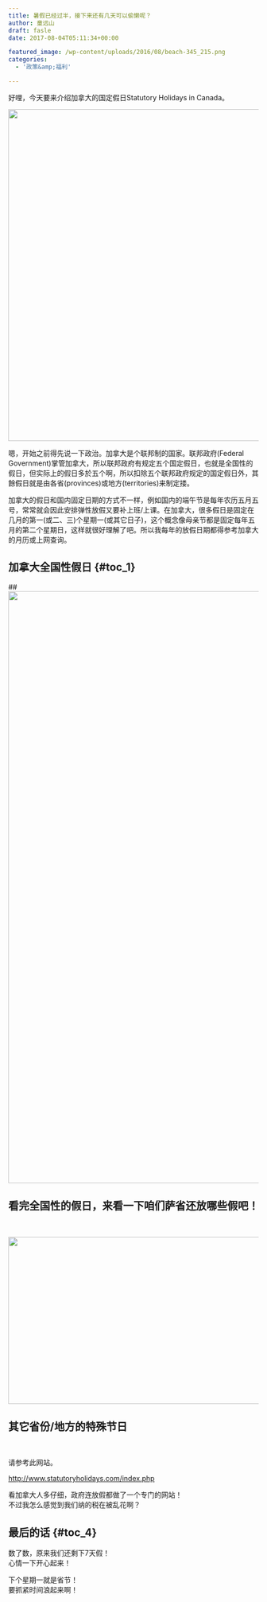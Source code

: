 ```yaml
---
title: 暑假已经过半，接下来还有几天可以偷懒呢？
author: 童远山
draft: fasle
date: 2017-08-04T05:11:34+00:00

featured_image: /wp-content/uploads/2016/08/beach-345_215.png
categories:
  - '政策&amp;福利'

---
```

好哩，今天要来介绍加拿大的国定假日Statutory Holidays in Canada。

<img decoding="async" loading="lazy" class="alignnone size-full" src="http://img.52sask.com/post/201708/2017080303.jpg" width="1000" height="667" /> 

嗯，开始之前得先说一下政治。加拿大是个联邦制的国家。联邦政府(Federal Government)掌管加拿大，所以联邦政府有规定五个国定假日，也就是全国性的假日，但实际上的假日多於五个啊，所以扣除五个联邦政府规定的国定假日外，其餘假日就是由各省(provinces)或地方(territories)来制定搂。

加拿大的假日和国内固定日期的方式不一样，例如国内的端午节是每年农历五月五号，常常就会因此安排弹性放假又要补上班/上课。在加拿大，很多假日是固定在几月的第一(或二、三)个星期一(或其它日子)，这个概念像母亲节都是固定每年五月的第二个星期日，这样就很好理解了吧。所以我每年的放假日期都得参考加拿大的月历或上网查询。

## 加拿大全国性假日 {#toc_1}

##<img decoding="async" loading="lazy" class="alignnone size-full" src="http://img.52sask.com/post/201708/2017080301.png" width="1270" height="1190" /> 

## 

## 看完全国性的假日，来看一下咱们萨省还放哪些假吧！

&nbsp;

<img decoding="async" loading="lazy" class="alignnone size-full" src="http://img.52sask.com/post/201708/2017080302.png" width="1276" height="336" /> 

## 

## 其它省份/地方的特殊节日

&nbsp;

请参考此网站。

<http://www.statutoryholidays.com/index.php>

看加拿大人多仔细，政府连放假都做了一个专门的网站！  
不过我怎么感觉到我们纳的税在被乱花啊？

## 最后的话 {#toc_4}

数了数，原来我们还剩下7天假！  
心情一下开心起来！

下个星期一就是省节！  
要抓紧时间浪起来啊！